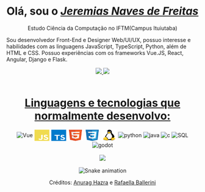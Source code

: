 <div>
  <h1 align="center">Olá, sou o <a href="https://www.linkedin.com/in/jeremias-naves-de-freitas-545255201"><i>Jeremias Naves de Freitas</i></a> </h1>
  <p align="center">Estudo Ciência da Computação no IFTM(Campus Ituiutaba)</p>
  <p></p>
  <p>Sou desenvolvedor Front-End e Designer Web/UI/UX, possuo interesse e habilidades com as linguagens JavaScript, TypeScript, Python, além de HTML e CSS. Possuo experiências com os frameworks Vue.JS, React, Angular, Django e Flask.</p>
</div>

<div align="center">
  <a href="https://github.com/JeremiasNavesDeFreitas">
  <img height="150em" src="https://github-readme-stats.vercel.app/api?username=JeremiasNavesDeFreitas&show_icons=true&theme=onedark&include_all_commits=true&count_private=true"/>
  <img height="150em" src="https://github-readme-stats.vercel.app/api/top-langs/?username=JeremiasNavesDeFreitas&layout=compact&langs_count=7&theme=onedark"/>
</div>

<div align="center" valign="top"><br>
  <h1 align="center">Linguagens e tecnologias que normalmente desenvolvo:</i></a> </h1>
  <img align="center" alt="Vue" height="30" width="40" src="https://upload.wikimedia.org/wikipedia/commons/thumb/9/95/Vue.js_Logo_2.svg/1184px-Vue.js_Logo_2.svg.png">
  <img align="center" alt="Js" height="30" width="40" src="https://raw.githubusercontent.com/devicons/devicon/master/icons/javascript/javascript-plain.svg">
  <img align="center" alt="Js" height="30" width="40" src="https://raw.githubusercontent.com/devicons/devicon/master/icons/typescript/typescript-plain.svg">
  <img align="center" alt="HTML" height="30" width="40" src="https://raw.githubusercontent.com/devicons/devicon/master/icons/html5/html5-original.svg">
  <img align="center" alt="CSS" height="30" width="40" src="https://raw.githubusercontent.com/devicons/devicon/master/icons/css3/css3-original.svg">
  <img align="center" alt="linux" height="30" width="40" src="https://raw.githubusercontent.com/devicons/devicon/master/icons/linux/linux-original.svg">
  <img align="center" alt="python" height="40" width="40" src="https://cdn3.iconfinder.com/data/icons/logos-and-brands-adobe/512/267_Python-512.png">
  <img align="center" alt="java" height="30" width="40" src="https://cdn-icons-png.flaticon.com/512/226/226777.png">
  <img align="center" alt="c" height="30" width="30" src="https://seeklogo.com/images/C/c-programming-language-logo-9B32D017B1-seeklogo.com.png">
  <img align="center" alt="SQL" height="60" width="70" src="https://logospng.org/download/mysql/mysql-2048.png">
  <img align="center" alt="godot" height="30" width="40" src="https://upload.wikimedia.org/wikipedia/commons/thumb/6/6a/Godot_icon.svg/2048px-Godot_icon.svg.png">
</div><br>

<div align="center">
  <a href="https://www.linkedin.com/in/jeremias-naves-de-freitas-545255201" target="_blank"><img src="https://img.shields.io/badge/-LinkedIn-%230077B5?style=for-the-badge&logo=linkedin&logoColor=white" target="_blank"></a> 
</div>

<div align="center">
  
  ![Snake animation](https://github.com/danielbped/danielbped/blob/output/github-contribution-grid-snake.svg)
  
</div>

<div align="center">
  <p>Créditos: <a href="https://github.com/anuraghazra/github-readme-stats">Anurag Hazra</a> e <a href="https://github.com/rafaballerini">Rafaella Ballerini</a></p>
</div>
